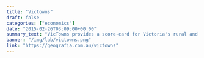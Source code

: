 ```yaml
---
title: "Victowns"
draft: false
categories: ["economics"]
date: "2015-02-26T03:09:00+00:00"
summary_text: "VicTowns provides a score-card for Victoria's rural and regional towns. Each score measures access to important facilities, services and economic opportunity."
banner: "/img/lab/victowns.png"
link: "https://geografia.com.au/victowns"
---
```


